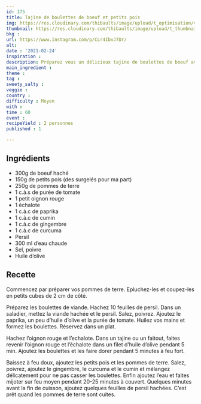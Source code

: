```yaml
---
id: 175
title: Tajine de boulettes de boeuf et petits pois
img: https://res.cloudinary.com/thibaults/image/upload/t_optimisation/v1614202868/Recipes/20210224_tajine_boulettes_petits_pois.jpg
thumbnail: https://res.cloudinary.com/thibaults/image/upload/t_thumbnail_josie/v1614202868/Recipes/20210224_tajine_boulettes_petits_pois.jpg
bkg : 
url: https://www.instagram.com/p/CLr4IbvJ7Dr/
alt: 
date : '2021-02-24'
inspiration : 
description: Préparez vous un délicieux tajine de boulettes de boeuf avec des petits pois pour réchauffer vos soirées d'hiver
main_ingredient : 
theme : 
tag : 
sweety_salty : 
veggie :
country : 
difficulty : Moyen
with : 
time : 60
event : 
recipeYield : 2 personnes
published : 1

---
```


## Ingrédients
- 300g de boeuf haché
- 150g de petits pois (des surgelés pour ma part)
- 250g de pommes de terre
- 1 c.à.s de purée de tomate
- 1 petit oignon rouge
- 1 échalote
- 1 c.à.c de paprika
- 1 c.à.c de cumin
- 1 c.à.c de gingembre
- 1 c.à.c de curcuma
- Persil
- 300 ml  d’eau chaude
- Sel, poivre
- Huile d’olive

## Recette
Commencez par préparer vos pommes de terre. Epluchez-les et coupez-les en petits cubes de 2 cm de côté.

Préparez les boulettes de viande. Hachez 10 feuilles de persil. Dans un saladier, mettez la viande hachée et le persil. Salez, poivrez. Ajoutez le paprika, un peu d’huile d’olive et la purée de tomate. Huilez vos mains et formez les boulettes. Réservez dans un plat.

Hachez l’oignon rouge et l’echalote. Dans un tajine ou un faitout, faites revenir l’oignon rouge et l’échalote dans un filet d’huile d’olive pendant 5 min. Ajoutez les boulettes et les faire dorer pendant 5 minutes à feu fort.

Baissez à feu doux, ajoutez les petits pois et les pommes de terre. Salez, poivrez, ajoutez le gingembre, le curcuma et le cumin et mélangez délicatement pour ne pas casser les boulettes. Enfin ajoutez l’eau et faites mijoter sur feu moyen pendant 20-25 minutes à couvert. Quelques minutes avant la fin de cuisson, ajoutez quelques feuilles de persil hachées. C’est prêt quand les pommes de terre sont cuites.